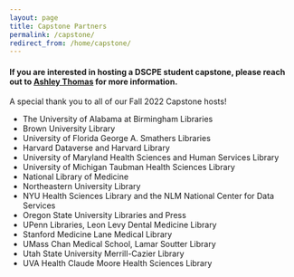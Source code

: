 ```yaml
---
layout: page
title: Capstone Partners
permalink: /capstone/
redirect_from: /home/capstone/
---
```


#### If you are interested in hosting a DSCPE student capstone, please reach out to [Ashley Thomas](mailto:ashley_thomas@hms.harvard.edu) for more information.

A special thank you to all of our Fall 2022 Capstone hosts!

 * The University of Alabama at Birmingham Libraries
 * Brown University Library
 * University of Florida George A. Smathers Libraries
 * Harvard Dataverse and Harvard Library
 * University of Maryland Health Sciences and Human Services Library
 * University of Michigan Taubman Health Sciences Library
 * National Library of Medicine
 * Northeastern University Library
 * NYU Health Sciences Library and the NLM National Center for Data Services
 * Oregon State University Libraries and Press
 * UPenn Libraries, Leon Levy Dental Medicine Library
 * Stanford Medicine Lane Medical Library
 * UMass Chan Medical School, Lamar Soutter Library
 * Utah State University Merrill-Cazier Library
 * UVA Health Claude Moore Health Sciences Library
